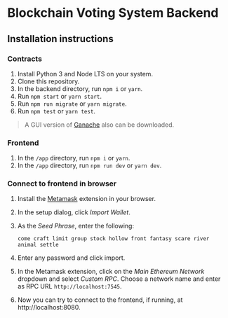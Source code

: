 # Blockchain Voting System Backend

## Installation instructions

### Contracts

1. Install Python 3 and Node LTS on your system.
2. Clone this repository.
3. In the backend directory, run `npm i` or `yarn`.
4. Run `npm start` or `yarn start`.
5. Run `npm run migrate` or `yarn migrate`.
6. Run `npm test` or `yarn test`.

> A GUI version of [Ganache](https://www.trufflesuite.com/ganache) also can be
> downloaded.

### Frontend

1. In the `/app` directory, run `npm i` or `yarn`.
2. In the `/app` directory, run `npm run dev` or `yarn dev`.

### Connect to frontend in browser

1. Install the [Metamask](https://metamask.io/) extension in your browser.
2. In the setup dialog, click _Import Wallet_.
3. As the _Seed Phrase_, enter the following:

   ```
   come craft limit group stock hollow front fantasy scare river animal settle
   ```

4. Enter any password and click import.
5. In the Metamask extension, click on the _Main Ethereum Network_ dropdown and
   select _Custom RPC_. Choose a network name and enter as RPC URL
   `http://localhost:7545`.
6. Now you can try to connect to the frontend, if running, at
   http://localhost:8080.
